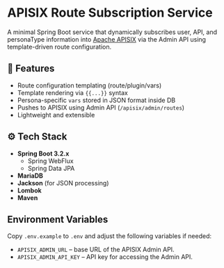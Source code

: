 # APISIX Route Subscription Service

A minimal Spring Boot service that dynamically subscribes user, API, and personaType information into [Apache APISIX](https://apisix.apache.org/) via the Admin API using template-driven route configuration.

## 🧩 Features

- Route configuration templating (route/plugin/vars)
- Template rendering via `{{...}}` syntax
- Persona-specific `vars` stored in JSON format inside DB
- Pushes to APISIX using Admin API (`/apisix/admin/routes`)
- Lightweight and extensible

## ⚙️ Tech Stack

- **Spring Boot 3.2.x**
  - Spring WebFlux
  - Spring Data JPA
- **MariaDB**
- **Jackson** (for JSON processing)
- **Lombok**
- **Maven**

## Environment Variables

Copy `.env.example` to `.env` and adjust the following variables if needed:

- `APISIX_ADMIN_URL` – base URL of the APISIX Admin API.
- `APISIX_ADMIN_API_KEY` – API key for accessing the Admin API.
